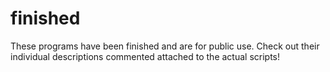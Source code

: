 # finished
These programs have been finished and are for public use. 
Check out their individual descriptions commented attached to the actual scripts!

